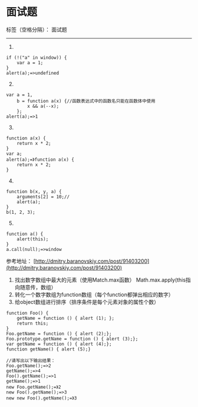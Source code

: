 ﻿# 面试题

标签（空格分隔）： 面试题

---
1.
```
if (!("a" in window)) {
    var a = 1;
}
alert(a);=>undefined
```
2.
```
var a = 1,
    b = function a(x) {//函数表达式中的函数名只能在函数体中使用
        x && a(--x);
    };
alert(a);=>1
```
3.
```//如果函数名字和变量名字相同变量提升先提升变量在提升函数，函数覆盖变量
function a(x) {
    return x * 2;
}
var a;
alert(a);=》function a(x) {
    return x * 2;
}
```
4.
```
function b(x, y, a) {
    arguments[2] = 10;//
    alert(a);
}
b(1, 2, 3);
```
5.
```
function a() {
    alert(this);
}
a.call(null);=>window
```
参考地址：
[http://dmitry.baranovskiy.com/post/91403200](http://dmitry.baranovskiy.com/post/91403200)

1. 找出数字数组中最大的元素（使用Match.max函数）
Math.max.apply(this指向随意传，数组）
2. 转化一个数字数组为function数组（每个function都弹出相应的数字）
3. 给object数组进行排序（排序条件是每个元素对象的属性个数）
```
function Foo() {
    getName = function () { alert (1); };
    return this;
}
Foo.getName = function () { alert (2);};
Foo.prototype.getName = function () { alert (3);};
var getName = function () { alert (4);};
function getName() { alert (5);}

//请写出以下输出结果：
Foo.getName();=>2
getName();=>4
Foo().getName();=>1
getName();=>1
new Foo.getName();=》2
new Foo().getName();=>3
new new Foo().getName();=》3
```




